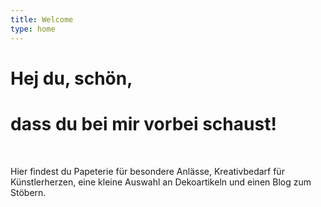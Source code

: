 ```yaml
---
title: Welcome
type: home
---
```


# Hej du, schön,
# dass du bei mir vorbei schaust!

<br>

Hier findest du Papeterie für besondere Anlässe, Kreativbedarf für Künstlerherzen, eine kleine Auswahl an Dekoartikeln und einen Blog zum Stöbern.